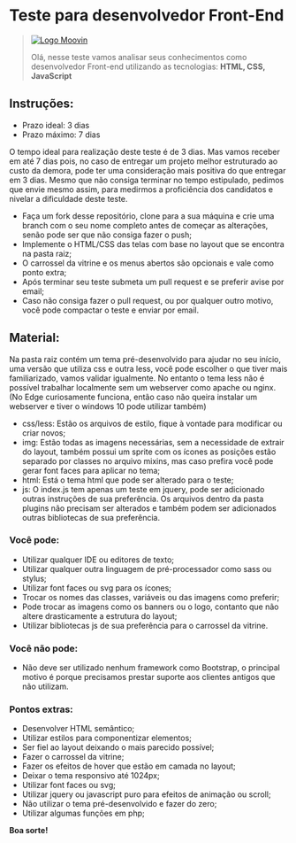 
<!-- -->
# Teste para desenvolvedor Front-End
> [![Logo Moovin](https://www.moovin.com.br/img/logo_moovin.png)](https://www.moovin.com.br)
>
> Olá, nesse teste vamos analisar seus conhecimentos como desenvolvedor Front-end utilizando as tecnologias: <b>HTML, CSS, JavaScript</b><br>

## Instruções:

* Prazo ideal: 3 dias
* Prazo máximo: 7 dias

O tempo ideal para realização deste teste é de 3 dias. Mas vamos receber em até 7 dias pois, no caso de entregar um projeto melhor estruturado ao custo da demora, pode ter uma consideração mais positiva do que entregar em 3 dias.
Mesmo que não consiga terminar no tempo estipulado, pedimos que envie mesmo assim, para medirmos a proficiência dos candidatos e nivelar a dificuldade deste teste.

* Faça um fork desse repositório, clone para a sua máquina e crie uma branch com o seu nome completo antes de começar as alterações, senão pode ser que não consiga fazer o push;
* Implemente o HTML/CSS das telas com base no layout que se encontra na pasta raiz;
* O carrossel da vitrine e os menus abertos são opcionais e vale como ponto extra;
* Após terminar seu teste submeta um pull request e se preferir avise por email;
* Caso não consiga fazer o pull request, ou por qualquer outro motivo, você pode compactar o teste e enviar por email.

## Material:

Na pasta raiz contém um tema pré-desenvolvido para ajudar no seu início, uma versão que utiliza css e outra less, você pode escolher o que tiver mais familiarizado, vamos validar igualmente. No entanto o tema less não é possível trabalhar localmente sem um webserver como apache ou nginx. (No Edge curiosamente funciona, então caso não queira instalar um webserver e tiver o windows 10 pode utilizar também)

* css/less: Estão os arquivos de estilo, fique à vontade para modificar ou criar novos;
* img: Estão todas as imagens necessárias, sem a necessidade de extrair do layout, também possui um sprite com os ícones as posições estão separado por classes no arquivo mixins, mas caso prefira você pode gerar font faces para aplicar no tema;
* html: Está o tema html que pode ser alterado para o teste;
* js: O index.js tem apenas um teste em jquery, pode ser adicionado outras instruções de sua preferência. Os arquivos dentro da pasta plugins não precisam ser alterados e também podem ser adicionados outras bibliotecas de sua preferência.

### Você pode:

* Utilizar qualquer IDE ou editores de texto;
* Utilizar qualquer outra linguagem de pré-processador como sass ou stylus;
* Utilizar font faces ou svg para os ícones;
* Trocar os nomes das classes, variáveis ou das imagens como preferir;
* Pode trocar as imagens como os banners ou o logo, contanto que não altere drasticamente a estrutura do layout;
* Utilizar bibliotecas js de sua preferência para o carrossel da vitrine.

### Você não pode:

* Não deve ser utilizado nenhum framework como Bootstrap, o principal motivo é porque precisamos prestar suporte aos clientes antigos que não utilizam.

### Pontos extras:

* Desenvolver HTML semântico;
* Utilizar estilos para componentizar elementos;
* Ser fiel ao layout deixando o mais parecido possível;
* Fazer o carrossel da vitrine;
* Fazer os efeitos de hover que estão em camada no layout;
* Deixar o tema responsivo até 1024px;
* Utilizar font faces ou svg;
* Utilizar jquery ou javascript puro para efeitos de animação ou scroll;
* Não utilizar o tema pré-desenvolvido e fazer do zero;
* Utilizar algumas funções em php;

**Boa sorte!**

